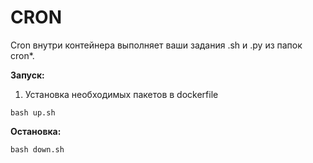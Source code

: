 # CRON

Cron внутри контейнера выполняет ваши задания .sh и .py из папок cron*.

**Запуск:**

1. Установка необходимых пакетов в dockerfile

```
bash up.sh
```

**Остановка:**

```
bash down.sh
```
